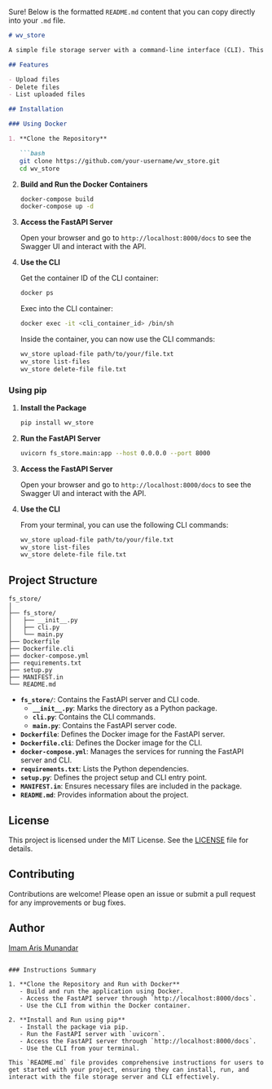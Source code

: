 Sure! Below is the formatted `README.md` content that you can copy directly into your `.md` file.

```markdown
# wv_store

A simple file storage server with a command-line interface (CLI). This application allows you to upload, delete, and list files using a FastAPI server and a CLI.

## Features

- Upload files
- Delete files
- List uploaded files

## Installation

### Using Docker

1. **Clone the Repository**

   ```bash
   git clone https://github.com/your-username/wv_store.git
   cd wv_store
   ```

2. **Build and Run the Docker Containers**

   ```bash
   docker-compose build
   docker-compose up -d
   ```

3. **Access the FastAPI Server**

   Open your browser and go to `http://localhost:8000/docs` to see the Swagger UI and interact with the API.

4. **Use the CLI**

   Get the container ID of the CLI container:

   ```bash
   docker ps
   ```

   Exec into the CLI container:

   ```bash
   docker exec -it <cli_container_id> /bin/sh
   ```

   Inside the container, you can now use the CLI commands:

   ```bash
   wv_store upload-file path/to/your/file.txt
   wv_store list-files
   wv_store delete-file file.txt
   ```

### Using pip

1. **Install the Package**

   ```bash
   pip install wv_store
   ```

2. **Run the FastAPI Server**

   ```bash
   uvicorn fs_store.main:app --host 0.0.0.0 --port 8000
   ```

3. **Access the FastAPI Server**

   Open your browser and go to `http://localhost:8000/docs` to see the Swagger UI and interact with the API.

4. **Use the CLI**

   From your terminal, you can use the following CLI commands:

   ```bash
   wv_store upload-file path/to/your/file.txt
   wv_store list-files
   wv_store delete-file file.txt
   ```

## Project Structure

```
fs_store/
│
├── fs_store/
│   ├── __init__.py
│   ├── cli.py
│   └── main.py
├── Dockerfile
├── Dockerfile.cli
├── docker-compose.yml
├── requirements.txt
├── setup.py
├── MANIFEST.in
└── README.md
```

- **`fs_store/`**: Contains the FastAPI server and CLI code.
  - **`__init__.py`**: Marks the directory as a Python package.
  - **`cli.py`**: Contains the CLI commands.
  - **`main.py`**: Contains the FastAPI server code.
- **`Dockerfile`**: Defines the Docker image for the FastAPI server.
- **`Dockerfile.cli`**: Defines the Docker image for the CLI.
- **`docker-compose.yml`**: Manages the services for running the FastAPI server and CLI.
- **`requirements.txt`**: Lists the Python dependencies.
- **`setup.py`**: Defines the project setup and CLI entry point.
- **`MANIFEST.in`**: Ensures necessary files are included in the package.
- **`README.md`**: Provides information about the project.

## License

This project is licensed under the MIT License. See the [LICENSE](LICENSE) file for details.

## Contributing

Contributions are welcome! Please open an issue or submit a pull request for any improvements or bug fixes.

## Author

[Imam Aris Munandar](https://github.com/imamaris)
```

### Instructions Summary

1. **Clone the Repository and Run with Docker**
   - Build and run the application using Docker.
   - Access the FastAPI server through `http://localhost:8000/docs`.
   - Use the CLI from within the Docker container.

2. **Install and Run using pip**
   - Install the package via pip.
   - Run the FastAPI server with `uvicorn`.
   - Access the FastAPI server through `http://localhost:8000/docs`.
   - Use the CLI from your terminal.

This `README.md` file provides comprehensive instructions for users to get started with your project, ensuring they can install, run, and interact with the file storage server and CLI effectively.
```